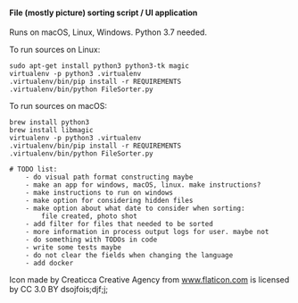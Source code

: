 #### File (mostly picture) sorting script / UI application

Runs on macOS, Linux, Windows. Python 3.7 needed.

To run sources on Linux:
```
sudo apt-get install python3 python3-tk magic
virtualenv -p python3 .virtualenv
.virtualenv/bin/pip install -r REQUIREMENTS
.virtualenv/bin/python FileSorter.py
```
To run sources on macOS:
```
brew install python3
brew install libmagic
virtualenv -p python3 .virtualenv
.virtualenv/bin/pip install -r REQUIREMENTS
.virtualenv/bin/python FileSorter.py
```

```
# TODO list:
    - do visual path format constructing maybe
    - make an app for windows, macOS, linux. make instructions?
    - make instructions to run on windows
    - make option for considering hidden files
    - make option about what date to consider when sorting:
        file created, photo shot
    - add filter for files that needed to be sorted
    - more information in process output logs for user. maybe not
    - do something with TODOs in code
    - write some tests maybe
    - do not clear the fields when changing the language
    - add docker
```
Icon made by Creaticca Creative Agency from www.flaticon.com is licensed by CC 3.0 BY
dsojfois;djf;j;

